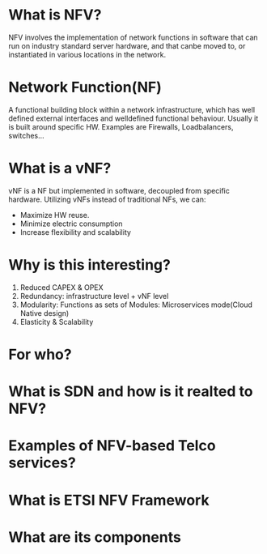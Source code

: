 # What is NFV?
 NFV involves the implementation of network functions in software that can run on industry standard server hardware, and that canbe moved to, or instantiated in various locations in the network.

 # Network Function(NF)
A functional building block within a network infrastructure, which has well defined external interfaces and welldefined functional behaviour. Usually it is built around specific HW. Examples are Firewalls, Loadbalancers, switches...

# What is a vNF?
vNF is a NF but implemented in software, decoupled from specific hardware.
Utilizing vNFs instead of traditional NFs, we can: 
- Maximize HW reuse.
- Minimize electric consumption
- Increase flexibility and scalability

# Why is this interesting?
1) Reduced CAPEX & OPEX
2) Redundancy: infrastructure level + vNF level
3) Modularity: Functions as sets of Modules: Microservices mode(Cloud Native design)
4) Elasticity & Scalability
# For who?
# What is SDN and how is it realted to NFV?
# Examples of NFV-based Telco services?
# What is ETSI NFV Framework
# What are its components
